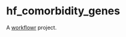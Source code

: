 # hf_comorbidity_genes

A [workflowr][] project.

[workflowr]: https://github.com/jdblischak/workflowr
